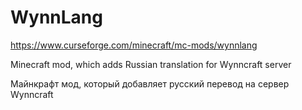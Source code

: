 # WynnLang
https://www.curseforge.com/minecraft/mc-mods/wynnlang

Minecraft mod, which adds Russian translation for Wynncraft server

Майнкрафт мод, который добавляет русский перевод на сервер Wynncraft
